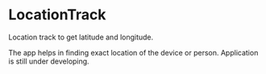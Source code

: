 # LocationTrack
Location track to get latitude and longitude.

The app helps in finding exact location of the device or person.
Application is still under developing. 
